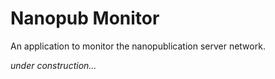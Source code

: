 Nanopub Monitor
===============

An application to monitor the nanopublication server network.

_under construction..._
